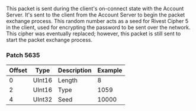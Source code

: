 This packet is sent during the client's on-connect state with the Account Server. It's sent to the client from the Account Server to begin the packet exchange process. This random number acts as a seed for Rivest Cipher 5 in the client, used for encrypting the password to be sent over the network. This cipher was eventually replaced; however, this packet is still sent to start the packet exchange process.

### Patch 5635

| Offset | Type | Description | Example |
| -------- | -------- | -------- | -------- |
| 0 | UInt16 | Length | 8 |
| 2 | UInt16 | Type | 1059 |
| 4 | UInt32 | Seed | 10000 |
